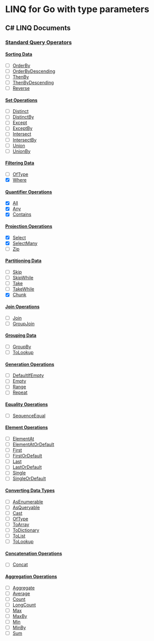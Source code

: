 # LINQ for Go with type parameters


## C# LINQ Documents

### [Standard Query Operators](https://docs.microsoft.com/en-us/dotnet/csharp/programming-guide/concepts/linq/standard-query-operators-overview)

#### [Sorting Data](https://docs.microsoft.com/en-us/dotnet/csharp/programming-guide/concepts/linq/sorting-data)

- [ ] [OrderBy](https://docs.microsoft.com/en-us/dotnet/api/system.linq.enumerable.orderby)
- [ ] [OrderByDescending](https://docs.microsoft.com/en-us/dotnet/api/system.linq.enumerable.orderbydescending)
- [ ] [ThenBy](https://docs.microsoft.com/en-us/dotnet/api/system.linq.enumerable.thenby)
- [ ] [ThenByDescending](https://docs.microsoft.com/en-us/dotnet/api/system.linq.enumerable.thenbydescending)
- [ ] [Reverse](https://docs.microsoft.com/en-us/dotnet/api/system.linq.enumerable.reverse)

#### [Set Operations](https://docs.microsoft.com/en-us/dotnet/csharp/programming-guide/concepts/linq/set-operations)

- [ ] [Distinct](https://docs.microsoft.com/en-us/dotnet/api/system.linq.enumerable.distinct)
- [ ] [DistinctBy](https://docs.microsoft.com/en-us/dotnet/api/system.linq.enumerable.distinctby)
- [ ] [Except](https://docs.microsoft.com/en-us/dotnet/api/system.linq.enumerable.except)
- [ ] [ExceptBy](https://docs.microsoft.com/en-us/dotnet/api/system.linq.enumerable.exceptby)
- [ ] [Intersect](https://docs.microsoft.com/en-us/dotnet/api/system.linq.enumerable.intersect)
- [ ] [IntersectBy](https://docs.microsoft.com/en-us/dotnet/api/system.linq.enumerable.intersectby)
- [ ] [Union](https://docs.microsoft.com/en-us/dotnet/api/system.linq.enumerable.union)
- [ ] [UnionBy](https://docs.microsoft.com/en-us/dotnet/api/system.linq.enumerable.unionby)

#### [Filtering Data](https://docs.microsoft.com/en-us/dotnet/csharp/programming-guide/concepts/linq/filtering-data)

- [ ] [OfType](https://docs.microsoft.com/en-us/dotnet/api/system.linq.enumerable.oftype)
- [x] [Where](https://docs.microsoft.com/en-us/dotnet/api/system.linq.enumerable.where)

#### [Quantifier Operations](https://docs.microsoft.com/en-us/dotnet/csharp/programming-guide/concepts/linq/quantifier-operations)

- [x] [All](https://docs.microsoft.com/en-us/dotnet/api/system.linq.enumerable.all)
- [x] [Any](https://docs.microsoft.com/en-us/dotnet/api/system.linq.enumerable.any)
- [x] [Contains](https://docs.microsoft.com/en-us/dotnet/api/system.linq.enumerable.contains)

#### [Projection Operations](https://docs.microsoft.com/en-us/dotnet/csharp/programming-guide/concepts/linq/projection-operations)

- [x] [Select](https://docs.microsoft.com/en-us/dotnet/api/system.linq.enumerable.select)
- [x] [SelectMany](https://docs.microsoft.com/en-us/dotnet/api/system.linq.enumerable.selectmany)
- [ ] [Zip](https://docs.microsoft.com/en-us/dotnet/api/system.linq.enumerable.zip)

#### [Partitioning Data](https://docs.microsoft.com/en-us/dotnet/csharp/programming-guide/concepts/linq/partitioning-data)

- [ ] [Skip](https://docs.microsoft.com/en-us/dotnet/api/system.linq.enumerable.skip)
- [ ] [SkipWhile](https://docs.microsoft.com/en-us/dotnet/api/system.linq.enumerable.skipwhile)
- [ ] [Take](https://docs.microsoft.com/en-us/dotnet/api/system.linq.enumerable.take)
- [ ] [TakeWhile](https://docs.microsoft.com/en-us/dotnet/api/system.linq.enumerable.takewhile)
- [x] [Chunk](https://docs.microsoft.com/en-us/dotnet/api/system.linq.enumerable.chunk)

#### [Join Operations](https://docs.microsoft.com/en-us/dotnet/csharp/programming-guide/concepts/linq/join-operations)

- [ ] [Join](https://docs.microsoft.com/en-us/dotnet/api/system.linq.enumerable.join)
- [ ] [GroupJoin](https://docs.microsoft.com/en-us/dotnet/api/system.linq.enumerable.groupjoin)

#### [Grouping Data](https://docs.microsoft.com/en-us/dotnet/csharp/programming-guide/concepts/linq/grouping-data)

- [ ] [GroupBy](https://docs.microsoft.com/en-us/dotnet/api/system.linq.enumerable.groupby)
- [ ] [ToLookup](https://docs.microsoft.com/en-us/dotnet/api/system.linq.enumerable.tolookup)

#### [Generation Operations](https://docs.microsoft.com/en-us/dotnet/csharp/programming-guide/concepts/linq/generation-operations)

- [ ] [DefaultIfEmpty](https://docs.microsoft.com/en-us/dotnet/api/system.linq.enumerable.defaultifempty)
- [ ] [Empty](https://docs.microsoft.com/en-us/dotnet/api/system.linq.enumerable.empty)
- [ ] [Range](https://docs.microsoft.com/en-us/dotnet/api/system.linq.enumerable.range)
- [ ] [Repeat](https://docs.microsoft.com/en-us/dotnet/api/system.linq.enumerable.repeat)

#### [Equality Operations](https://docs.microsoft.com/en-us/dotnet/csharp/programming-guide/concepts/linq/equality-operations)

- [ ] [SequenceEqual](https://docs.microsoft.com/en-us/dotnet/api/system.linq.enumerable.sequenceequal)

#### [Element Operations](https://docs.microsoft.com/en-us/dotnet/csharp/programming-guide/concepts/linq/element-operations)

- [ ] [ElementAt](https://docs.microsoft.com/en-us/dotnet/api/system.linq.enumerable.elementat)
- [ ] [ElementAtOrDefault](https://docs.microsoft.com/en-us/dotnet/api/system.linq.enumerable.elementatordefault)
- [ ] [First](https://docs.microsoft.com/en-us/dotnet/api/system.linq.enumerable.first)
- [ ] [FirstOrDefault](https://docs.microsoft.com/en-us/dotnet/api/system.linq.enumerable.firstordefault)
- [ ] [Last](https://docs.microsoft.com/en-us/dotnet/api/system.linq.enumerable.last)
- [ ] [LastOrDefault](https://docs.microsoft.com/en-us/dotnet/api/system.linq.enumerable.lastordefault)
- [ ] [Single](https://docs.microsoft.com/en-us/dotnet/api/system.linq.enumerable.single)
- [ ] [SingleOrDefault](https://docs.microsoft.com/en-us/dotnet/api/system.linq.enumerable.singleordefault)

#### [Converting Data Types](https://docs.microsoft.com/en-us/dotnet/csharp/programming-guide/concepts/linq/converting-data-types)

- [ ] [AsEnumerable](https://docs.microsoft.com/en-us/dotnet/api/system.linq.enumerable.asenumerable)
- [ ] [AsQueryable](https://docs.microsoft.com/en-us/dotnet/api/system.linq.queryable.asqueryable)
- [ ] [Cast](https://docs.microsoft.com/en-us/dotnet/api/system.linq.enumerable.cast)
- [ ] [OfType](https://docs.microsoft.com/en-us/dotnet/api/system.linq.enumerable.oftype)
- [ ] [ToArray](https://docs.microsoft.com/en-us/dotnet/api/system.linq.enumerable.toarray)
- [ ] [ToDictionary](https://docs.microsoft.com/en-us/dotnet/api/system.linq.enumerable.todictionary)
- [ ] [ToList](https://docs.microsoft.com/en-us/dotnet/api/system.linq.enumerable.tolist)
- [ ] [ToLookup](https://docs.microsoft.com/en-us/dotnet/api/system.linq.enumerable.tolookup)

#### [Concatenation Operations](https://docs.microsoft.com/en-us/dotnet/csharp/programming-guide/concepts/linq/concatenation-operations)

- [ ] [Concat](https://docs.microsoft.com/en-us/dotnet/api/system.linq.enumerable.concat)

#### [Aggregation Operations](https://docs.microsoft.com/en-us/dotnet/csharp/programming-guide/concepts/linq/aggregation-operations)

- [ ] [Aggregate](https://docs.microsoft.com/en-us/dotnet/api/system.linq.enumerable.aggregate)
- [ ] [Average](https://docs.microsoft.com/en-us/dotnet/api/system.linq.enumerable.average)
- [ ] [Count](https://docs.microsoft.com/en-us/dotnet/api/system.linq.enumerable.count)
- [ ] [LongCount](https://docs.microsoft.com/en-us/dotnet/api/system.linq.enumerable.longcount)
- [ ] [Max](https://docs.microsoft.com/en-us/dotnet/api/system.linq.enumerable.max)
- [ ] [MaxBy](https://docs.microsoft.com/en-us/dotnet/api/system.linq.enumerable.maxby)
- [ ] [Min](https://docs.microsoft.com/en-us/dotnet/api/system.linq.enumerable.min)
- [ ] [MinBy](https://docs.microsoft.com/en-us/dotnet/api/system.linq.enumerable.minby)
- [ ] [Sum](https://docs.microsoft.com/en-us/dotnet/api/system.linq.enumerable.sum)
